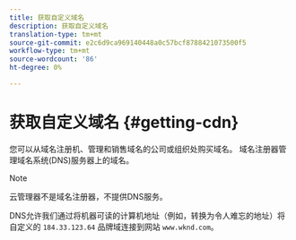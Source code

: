 ```yaml
---
title: 获取自定义域名
description: 获取自定义域名
translation-type: tm+mt
source-git-commit: e2c6d9ca969140448a0c57bcf8788421073500f5
workflow-type: tm+mt
source-wordcount: '86'
ht-degree: 0%

---
```



# 获取自定义域名 {#getting-cdn}

您可以从域名注册机、管理和销售域名的公司或组织处购买域名。 域名注册器管理域名系统(DNS)服务器上的域名。

>[!NOTE]
>云管理器不是域名注册器，不提供DNS服务。

DNS允许我们通过将机器可读的计算机地址（例如，转换为令人难忘的地址）将自定义的 `184.33.123.64` 品牌域连接到网站 `www.wknd.com`。